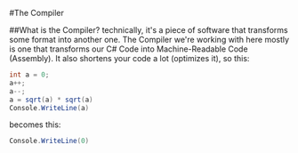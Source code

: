 #The Compiler

##What is the Compiler?
technically, it's a piece of software that transforms some format into another one.
The Compiler we're working with here mostly is one that transforms our C# Code into Machine-Readable Code (Assembly). It also shortens your code a lot (optimizes it), so this:
```cs
int a = 0;
a++;
a--;
a = sqrt(a) * sqrt(a)
Console.WriteLine(a)
```
becomes this:

```cs
Console.WriteLine(0)
```